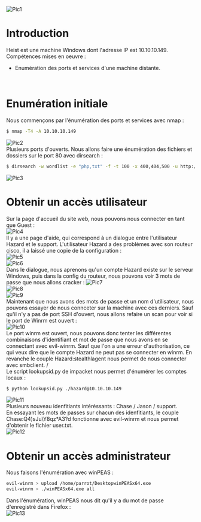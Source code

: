 ![Pic1](../img/heist1.PNG?raw=true) </br>

# Introduction
Heist est une machine Windows dont l'adresse IP est 10.10.10.149.</br>
Compétences mises en oeuvre :
* Enumération des ports et services d'une machine distante.
</br>

# Enumération initiale
Nous commençons par l'énumération des ports et services avec nmap :
```bash
$ nmap -T4 -A 10.10.10.149
```
![Pic2](../img/heist2.PNG?raw=true) </br>
Plusieurs ports d'ouverts. Nous allons faire une énumération des fichiers et dossiers sur le port 80 avec dirsearch :
```bash
$ dirsearch -w wordlist -e "php,txt" -f -t 100 -x 400,404,500 -u http://10.10.10.149
```
![Pic3](../img/heist3.PNG?raw=true) </br>

# Obtenir un accès utilisateur

Sur la page d'accueil du site web, nous pouvons nous connecter en tant que Guest :</br>
![Pic4](../img/heist4.PNG?raw=true) </br>
Il y a une page d'aide, qui correspond à un dialogue entre l'utilisateur Hazard et le support. L'utilisateur Hazard a des problèmes avec son routeur cisco, il a laissé une copie de la configuration :</br>
![Pic5](../img/heist5.PNG?raw=true) </br>
![Pic6](../img/heist6.PNG?raw=true) </br>
Dans le dialogue, nous aprenons qu'un compte Hazard existe sur le serveur Windows, puis dans la config du routeur, nous pouvons voir 3 mots de passe que nous allons cracker :
![Pic7](../img/heist7.PNG?raw=true) </br>
![Pic8](../img/heist8.PNG?raw=true) </br>
![Pic9](../img/heist9.PNG?raw=true) </br>
Maintenant que nous avons des mots de passe et un nom d'utilisateur, nous pouvons essayer de nous connceter sur la machine avec ces derniers. Sauf qu'il n'y a pas de port SSH d'ouvert, nous allons refaire un scan pour voir si le 
port de Winrm est ouvert :</br>
![Pic10](../img/heist10.PNG?raw=true) </br>
Le port winrm est ouvert, nous pouvons donc tenter les différentes combinaisons d'identifiant et mot de passe que nous avons en se connectant avec evil-winrm. Sauf que l'on a une erreur d'authorisation, ce qui veux dire
que le compte Hazard ne peut pas se connecter en winrm. En revanche le couple Hazard:stealthlagent nous permet de nous connecter avec smbclient. / </br>
Le script lookupsid.py de impacket nous permet d'énumérer les comptes locaux :
```bash
$ python lookupsid.py ./hazard@10.10.10.149
```
![Pic11](../img/heist11.PNG?raw=true) </br>
Plusieurs nouveau idenfitiants intéréssants : Chase / Jason / support.</br>
En essayant les mots de passes sur chacun des idenfitiants, le couple Chase:Q4)sJu\Y8qz*A3?d fonctionne avec evil-winrm et nous permet d'obtenir le fichier user.txt.</br>
![Pic12](../img/heist12.PNG?raw=true) </br>

# Obtenir un accès administrateur

Nous faisons l'énumération avec winPEAS :
```bash
evil-winrm > upload /home/parrot/DesktopwinPEASx64.exe
evil-winrm > ./winPEASx64.exe all
```
Dans l'énumération, winPEAS nous dit qu'il y a du mot de passe d'enregistré dans Firefox :</br>
![Pic13](../img/heist13.PNG?raw=true) </br>